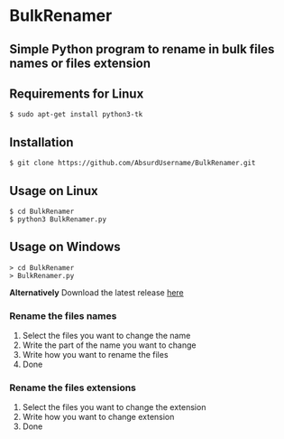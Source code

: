 # BulkRenamer

## Simple Python program to rename in bulk files names or files extension

## Requirements for Linux
```
$ sudo apt-get install python3-tk
```

## Installation
```
$ git clone https://github.com/AbsurdUsername/BulkRenamer.git
```

## Usage on Linux
```
$ cd BulkRenamer
$ python3 BulkRenamer.py
```

## Usage on Windows
```
> cd BulkRenamer
> BulkRenamer.py
```
**Alternatively**
Download the latest release [here](https://github.com/AbsurdUsername/BulkRenamer/releases/)

### Rename the files names
1. Select the files you want to change the name
2. Write the part of the name you want to change
3. Write how you want to rename the files
4. Done

### Rename the files extensions
1. Select the files you want to change the extension
2. Write how you want to change extension
3. Done
